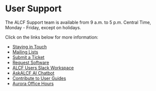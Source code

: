 # User Support

The ALCF Support team is available from 9 a.m. to 5 p.m. Central Time, Monday - Friday, except on holidays. 

Click on the links below for more information:

- [Staying in Touch](./get-help/index.md)
- [Mailing Lists](./get-help/mailing-lists.md)
- [Submit a Ticket](./ticket.md)
- [Request Software](./get-help/software-requests.md)
- [ALCF Users Slack Workspace](./get-help/alcf-users-slack.md)
- [AskALCF AI Chatbot](./get-help/askalcf.md)
- [Contribute to User Guides](./docs-issues.md)
- [Aurora Office Hours](./get-help/office-hours.md)

